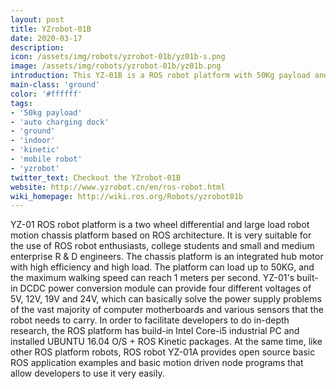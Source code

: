 ```yaml
---
layout: post
title: YZrobot-01B
date: 2020-03-17
description:
icon: /assets/img/robots/yzrobot-01b/yz01b-s.png
image: /assets/img/robots/yzrobot-01b/yz01b.png
introduction: This YZ-01B is a ROS robot platform with 50Kg payload and with auto-charging dock
main-class: 'ground'
color: '#ffffff'
tags:
- '50kg payload'
- 'auto charging dock'
- 'ground'
- 'indoor'
- 'kinetic'
- 'mobile robot'
- 'yzrobot'
twitter_text: Checkout the YZrobot-01B
website: http://www.yzrobot.cn/en/ros-robot.html
wiki_homepage: http://wiki.ros.org/Robots/yzrobot01b
---
```


YZ-01 ROS robot platform is a two wheel differential and large load robot motion chassis platform based on ROS architecture. It is very suitable for the use of ROS robot enthusiasts, college students and small and medium enterprise R & D engineers.
     The chassis platform is an integrated hub motor with high efficiency and high load. The platform can load up to 50KG, and the maximum walking speed can reach 1 meters per second. YZ-01's built-in DCDC power conversion module can provide four different voltages of 5V, 12V, 19V and 24V, which can basically solve the power supply problems of the vast majority of computer motherboards and various sensors that the robot needs to carry.
     In order to facilitate developers to do in-depth research, the ROS platform has build-in Intel Core-i5 industrial PC and installed UBUNTU 16.04 O/S + ROS Kinetic packages. At the same time, like other ROS platform robots, ROS robot YZ-01A provides open source basic ROS application examples and basic motion driven node programs that allow developers to use it very easily. 
